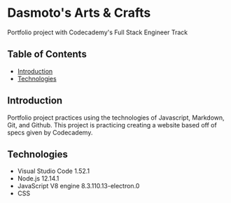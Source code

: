 # Dasmoto's Arts & Crafts #
Portfolio project with Codecademy's Full Stack Engineer Track

## Table of Contents ##
 - [Introduction](#Introduction)
 - [Technologies](#Technologies)
 
## Introduction ##
Portfolio project practices using the technologies of Javascript, Markdown, Git, and Github. 
This project is practicing creating a website based off of specs given by Codecademy.

## Technologies ##
- Visual Studio Code 1.52.1 
- Node.js 12.14.1
- JavaScript V8 engine 8.3.110.13-electron.0
- CSS

